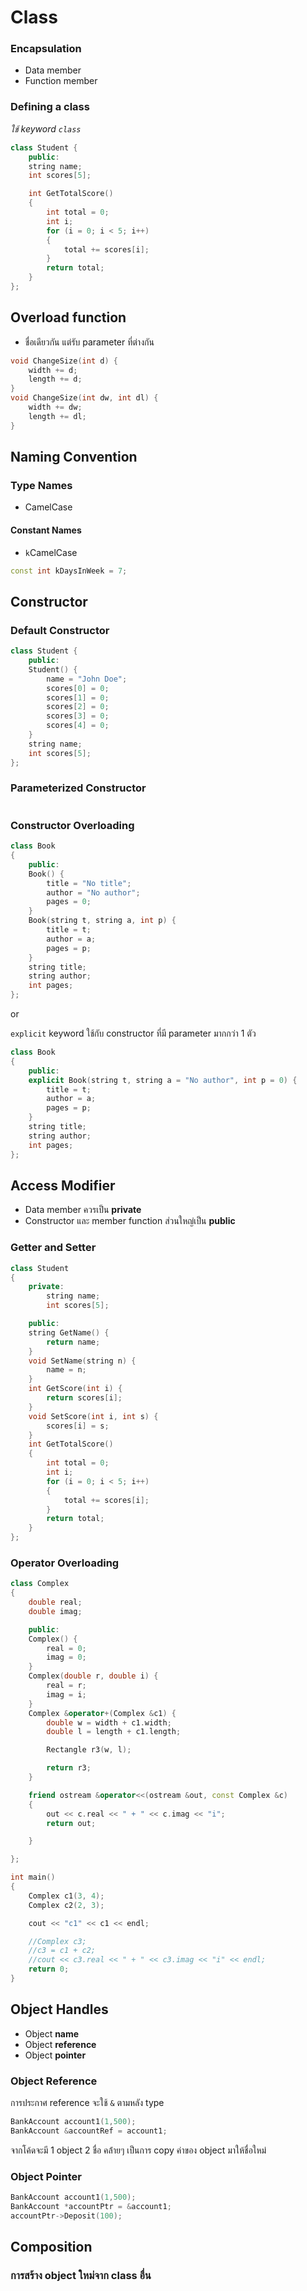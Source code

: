 # Class

### Encapsulation

- Data member
- Function member

### Defining a class

_ใช้ keyword `class`_

```cpp
class Student {
    public:
    string name;
    int scores[5];

    int GetTotalScore()
    {
        int total = 0;
        int i;
        for (i = 0; i < 5; i++)
        {
            total += scores[i];
        }
        return total;
    }
};
```

## Overload function

- ชื่อเดียวกัน แต่รับ parameter ที่ต่างกัน

```cpp
void ChangeSize(int d) {
    width += d;
    length += d;
}
void ChangeSize(int dw, int dl) {
    width += dw;
    length += dl;
}
```

## Naming Convention

### Type Names

- CamelCase

#### Constant Names

- `k`CamelCase

```cpp
const int kDaysInWeek = 7;
```

## Constructor

### Default Constructor

```cpp
class Student {
    public:
    Student() {
        name = "John Doe";
        scores[0] = 0;
        scores[1] = 0;
        scores[2] = 0;
        scores[3] = 0;
        scores[4] = 0;
    }
    string name;
    int scores[5];
};
```

### Parameterized Constructor

```cpp

```

### Constructor Overloading

```cpp
class Book
{
    public:
    Book() {
        title = "No title";
        author = "No author";
        pages = 0;
    }
    Book(string t, string a, int p) {
        title = t;
        author = a;
        pages = p;
    }
    string title;
    string author;
    int pages;
};
```

or

`explicit` keyword ใช้กับ constructor ที่มี parameter มากกว่า 1 ตัว

```cpp
class Book
{
    public:
    explicit Book(string t, string a = "No author", int p = 0) {
        title = t;
        author = a;
        pages = p;
    }
    string title;
    string author;
    int pages;
};
```

## Access Modifier

- Data member ควรเป็น **private**
- Constructor และ member function ส่วนใหญ่เป็น **public**

### Getter and Setter

```cpp
class Student
{
    private:
        string name;
        int scores[5];

    public:
    string GetName() {
        return name;
    }
    void SetName(string n) {
        name = n;
    }
    int GetScore(int i) {
        return scores[i];
    }
    void SetScore(int i, int s) {
        scores[i] = s;
    }
    int GetTotalScore()
    {
        int total = 0;
        int i;
        for (i = 0; i < 5; i++)
        {
            total += scores[i];
        }
        return total;
    }
};
```

### Operator Overloading

```cpp
class Complex
{
    double real;
    double imag;

    public:
    Complex() {
        real = 0;
        imag = 0;
    }
    Complex(double r, double i) {
        real = r;
        imag = i;
    }
    Complex &operator+(Complex &c1) {
        double w = width + c1.width;
        double l = length + c1.length;

        Rectangle r3(w, l);

        return r3;
    }

    friend ostream &operator<<(ostream &out, const Complex &c)
    {
        out << c.real << " + " << c.imag << "i";
        return out;

    }

};

int main()
{
    Complex c1(3, 4);
    Complex c2(2, 3);

    cout << "c1" << c1 << endl;

    //Complex c3;
    //c3 = c1 + c2;
    //cout << c3.real << " + " << c3.imag << "i" << endl;
    return 0;
}

```

## Object Handles

- Object **name**
- Object **reference**
- Object **pointer**

### Object Reference

การประกาศ reference จะใช้ `&` ตามหลัง type

```cpp
BankAccount account1(1,500);
BankAccount &accountRef = account1;
```

จากโค้ด​จะมี 1 object 2 ชื่อ คล้่ายๆ เป็นการ copy ค่าของ object มาให้ชื่อใหม่

### Object Pointer

```cpp
BankAccount account1(1,500);
BankAccount *accountPtr = &account1;
accountPtr->Deposit(100);
```

## Composition

### การสร้าง object ใหม่จาก class อื่น
